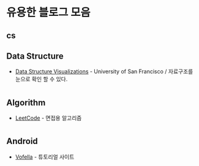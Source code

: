 # 유용한 블로그 모음

## cs   



## Data Structure
* [Data Structure Visualizations](https://www.cs.usfca.edu/~galles/visualization/Algorithms.html) - University of San Francisco / 자료구조를 눈으로 확인 할 수 있다.  
#  
#  

## Algorithm
* [LeetCode](https://leetcode.com/) - 면접용 알고리즘  
#  
#  


## Android
* [Vofella](http://www.vogella.com/) - 튜토리얼 사이트
